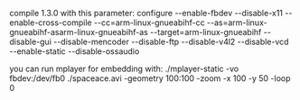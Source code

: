 compile 1.3.0 with this parameter:
configure --enable-fbdev --disable-x11 --enable-cross-compile --cc=arm-linux-gnueabihf-cc --as=arm-linux-gnueabihf-asarm-linux-gnueabihf-as --target=arm-linux-gnueabihf  --disable-gui  --disable-mencoder --disable-ftp  --disable-v4l2 --disable-vcd --enable-static --disable-ossaudio


you can run mplayer for embedding with:
./mplayer-static -vo fbdev:/dev/fb0 ./spaceace.avi -geometry 100:100 -zoom -x 100 -y 50 -loop 0
